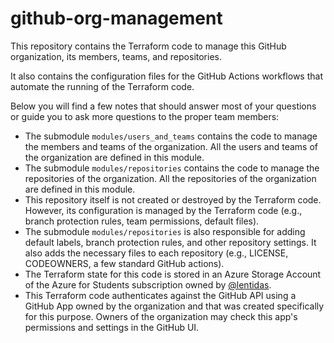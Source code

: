 # github-org-management

This repository contains the Terraform code to manage this GitHub organization, its members, teams, and repositories.

It also contains the configuration files for the GitHub Actions workflows that automate the running of the Terraform code.

Below you will find a few notes that should answer most of your questions or guide you to ask more questions to the proper team members:

- The submodule `modules/users_and_teams` contains the code to manage the members and teams of the organization. All the users and teams of the organization are defined in this module.
- The submodule `modules/repositories` contains the code to manage the repositories of the organization. All the repositories of the organization are defined in this module.
- This repository itself is not created or destroyed by the Terraform code. However, its configuration is managed by the Terraform code (e.g., branch protection rules, team permissions, default files).
- The submodule `modules/repositories` is also responsible for adding default labels, branch protection rules, and other repository settings. It also adds the necessary files to each repository (e.g., LICENSE, CODEOWNERS, a few standard GitHub actions).
- The Terraform state for this code is stored in an Azure Storage Account of the Azure for Students subscription owned by [@lentidas](https://github.com/lentidas).
- This Terraform code authenticates against the GitHub API using a GitHub App owned by the organization and that was created specifically for this purpose. Owners of the organization may check this app's permissions and settings in the GitHub UI.
